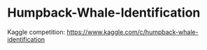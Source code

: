 # Humpback-Whale-Identification
Kaggle competition: https://www.kaggle.com/c/humpback-whale-identification
